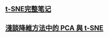 
## [t-SNE完整笔记](http://www.datakit.cn/blog/2017/02/05/t_sne_full.html#2t-sne)
## [淺談降維方法中的 PCA 與 t-SNE](https://medium.com/d-d-mag/%E6%B7%BA%E8%AB%87%E5%85%A9%E7%A8%AE%E9%99%8D%E7%B6%AD%E6%96%B9%E6%B3%95-pca-%E8%88%87-t-sne-d4254916925b)
## []()
## []()

